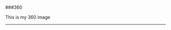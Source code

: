 ###360

This is my 360 image
<script src="//360.vizor.io/scripts/embed.js" data-vizorurl="https://360.vizor.io/embed/v/7vxz" ></script>

***

